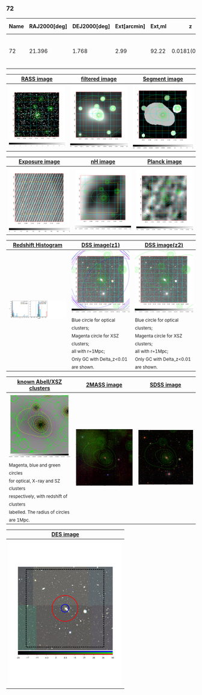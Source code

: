 <div STYLE="page-break-after: always;"></div>

### 72

|Name|RAJ2000[deg]|DEJ2000[deg] |Ext[arcmin]| Ext,ml | z | z_src| C|GC(XSZ,Delta_z<0.01)| GC(OPT,Delta_z<0.01)|GC| R_sig[arcmin] | R500[arcmin] | R500[Mpc]| CRsig[c/s] | CR500[c/s] |L500[1E44 erg/s]|F500[1E-12 erg/s/cm^2]| M500[1E14 Msun]|Tx[keV]|Cnt_sig|Beta|Rc[arcmin]|Comment|Alias|
|---|---|---|---|---|---|------|---|--------|---------|----------|---|---|---|---|---|---|---|---|---|---|---|---|---|---|
|72| 21.396| 1.768| 2.99| 92.22| 0.0181(0.005)| z1, z_xsz| B| MCXC, XB| N| A, F20, MCXC, N, W, XB| 31.119| 23.344| 0.515| 0.449(0.061)| 0.429(0.059)| 0.044(0.004)| 5.996(0.564)| 0.40(0.02)| 1.21(0.04)| 259.0| 0.534(-0.020+0.027)| 2.663(-0.366+0.456)| -| k376|

|[RASS image](../image/72/72_img.pdf)|[filtered image](../image/72/72_fil.pdf)|[Segment image](../image/72/72_seg.pdf)|
|-------------------|--------------------|-------------------|
| <img src="../image/72/72_img.png" width="300">  | <img src="../image/72/72_fil.png" width="300">   | <img src="../image/72/72_seg.png" width="300">  |

|[Exposure image](../image/72/72_mex.pdf)| [nH image](../image/72/72_nh.pdf)| [Planck image](../image/72/72_p.pdf)|
|-------------------|--------------------|-------------------|
|<img src="../image/72/72_mex.png" width="300">   | <img src="../image/72/72_nh.png" width="300">    | <img src="../image/72/72_p.png" width="300"> |

|[Redshift Histogram](../image/72/72_zg.pdf) | [DSS image(z1)](../image/72/72_dss_z1.pdf)      |  [DSS image(z2)](../image/72/72_dss_z2.pdf)    |
|-------------------|--------------------|-------------------|
|<img src="../image/72/72_zg.png" width="300"> |<img src="../image/72/72_dss_z1.png" width="300"> <sub><br>Blue circle for optical clusters; <br>Magenta circle for XSZ clusters; <br>all with r=1Mpc; <br>Only GC with Delta_z<0.01 are shown. </sub>| <img src="../image/72/72_dss_z2.png" width="300"><sub><br>Blue circle for optical clusters; <br>Magenta circle for XSZ clusters; <br>all with r=1Mpc; <br>Only GC with Delta_z<0.01 are shown. </sub> |

|[known Abell/XSZ clusters](../image/72/72_gc.pdf) | [2MASS image](../image/72/72_2mass.pdf)      |[SDSS image](../image/72/72_sdss.pdf)   |
|-------------------|-------------------|-------------------|
|<img src=../image/72/72_gc.png width="300"> <br><sub>Magenta, blue and green circles <br>for optical, X-ray and SZ clusters <br>respectively, with redshift of clusters <br>labelled. The radius of circles <br>are 1Mpc.</sub>|<img src="../image/72/72_2mass.png" width="300">  | <img src="../image/72/72_sdss.png" width="300">  |

|[DES image](../image/72/72_des.pdf)   |
|-------------------|
| <img src="../image/72/72_des.pdf" width="300">  |
